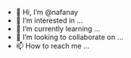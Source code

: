 - 👋 Hi, I’m @nafanay
- 👀 I’m interested in ...
- 🌱 I’m currently learning ...
- 💞️ I’m looking to collaborate on ...
- 📫 How to reach me ...

<!---
nafanay/nafanay is a ✨ special ✨ repository because its `README.md` (this file) appears on your GitHub profile.
You can click the Preview link to take a look at your changes.
--->
